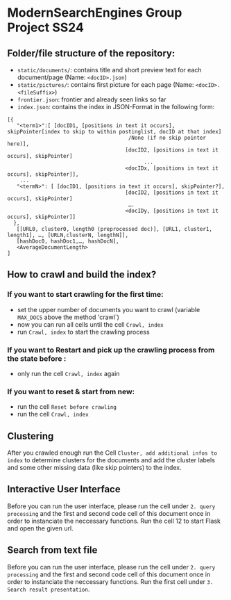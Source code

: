 # ModernSearchEngines Group Project SS24

## Folder/file structure of the repository:
- `static/documents/`: contains title and short preview text for each document/page (Name: `<docID>.json`)
- `static/pictures/`: contains first picture for each page (Name: `<docID>.<fileSuffix>`)
- `frontier.json`: frontier and already seen links so far
- `index.json`: contains the index in JSON-Format in the following form:

```
[{
   "<term1>":[ [docID1, [positions in text it occurs], skipPointer[index to skip to within postinglist, docID at that index]
                                       /None (if no skip pointer here)], 
                                      [docID2, [positions in text it occurs], skipPointer]
                                            ...
                                      <docIDx, [positions in text it occurs], skipPointer]],
    ...
   "<termN>": [ [docID1, [positions in text it occurs], skipPointer?], 
                                      [docID2, [positions in text it occurs], skipPointer]
                                       ….
                                      <docIDy, [positions in text it occurs], skipPointer]]
  },
   [[URL0, cluster0, length0 (preprocessed doc)], [URL1, cluster1, length1], …, [URLN,clusterN, lengthN]],
   [hashDoc0, hashDoc1,…, hashDocN], 
   <AverageDocumentLength>
]
```

## How to crawl and build the index?

### If you want to start crawling for the first time:
- set the upper number of documents you want to crawl (variable `MAX_DOCS` above the method 'crawl`)
- now you can run all cells until the cell `Crawl, index`
- run `Crawl, index` to start the crawling process

### If you want to Restart and pick up the crawling process from the state before :
- only run the cell `Crawl, index` again

### If you want to reset & start from new:
- run the cell `Reset before crawling`
- run the cell `Crawl, index`

## Clustering 
After you crawled enough run the Cell `Cluster, add additional infos to index` to determine clusters for the documents 
and add the cluster labels and some other missing data (like skip pointers) to the index.

## Interactive User Interface
Before you can run the user interface, please run the cell under `2. query processing` and the first and second code cell of this document once in order to instanciate the neccessary functions.
Run the cell 12 to start Flask and open the given url.  

## Search from text file
Before you can run the user interface, please run the cell under `2. query processing` and the first and second code cell of this document once in order to instanciate the neccessary functions.
Run the first cell under `3. Search result presentation`.
